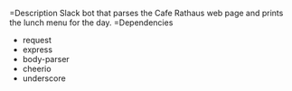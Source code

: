=Description
Slack bot that parses the Cafe Rathaus web page and prints the lunch menu for the day.
=Dependencies
* request
* express
* body-parser
* cheerio
* underscore
